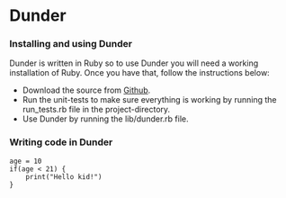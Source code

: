 # Dunder

### Installing and using Dunder
Dunder is written in Ruby so to use Dunder you will need a working installation of Ruby. Once you have that, follow the instructions below:

* Download the source from [Github](http://github.com/bjorngylling/TDP019 "github/bjorngylling/TDP019").
* Run the unit-tests to make sure everything is working by running the run_tests.rb file in the project-directory.
* Use Dunder by running the lib/dunder.rb file.

### Writing code in Dunder

	age = 10
	if(age < 21) {
		print("Hello kid!")
	}
